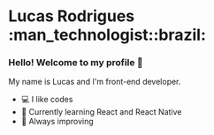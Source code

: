 

<h1>Lucas Rodrigues :man_technologist::brazil: </h1> 

### Hello! Welcome to my profile 👋

My name is Lucas and I'm front-end developer.

- :computer: I like codes 
- 🌱 Currently learning React and React Native
- :open_book: Always improving


<br>
<br>
<br>



